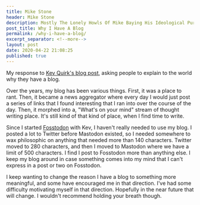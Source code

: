 ```yaml
---
title: Mike Stone
header: Mike Stone
description: Mostly The Lonely Howls Of Mike Baying His Ideological Purity At The Moon
post_title: Why I Have A Blog
permalink: /why-i-have-a-blog/
excerpt_separator: <!--more-->
layout: post
date: 2020-04-22 21:08:25
published: true
---
```


My response to [Kev Quirk's blog post](https://kevq.uk/why-i-have-a-blog/), asking people to explain to the world why they have a blog.

<!--more-->

Over the years, my blog has been various things. First, it was a place to rant. Then, it became a news aggregator where every day I would just post a series of links that I found interesting that I ran into over the course of the day. Then, it morphed into a, "What's on your mind" stream of thought writing place. It's still kind of that kind of place, when I find time to write.

Since I started [Fosstodon](https://fosstodon.org) with Kev, I haven't really needed to use my blog. I posted a lot to Twitter before Mastodon existed, so I needed somewhere to wax philosophic on anything that needed more than 140 characters. Twitter moved to 280 characters, and then I moved to Mastodon where we have a limit of 500 characters. I find I post to Fosstodon more than anything else. I keep my blog around in case something comes into my mind that I can't express in a post or two on Fosstodon.

I keep wanting to change the reason I have a blog to something more meaningful, and some have encouraged me in that direction. I've had some difficulty motivating myself in that direction. Hopefully in the near future that will change. I wouldn't recommend holding your breath though.